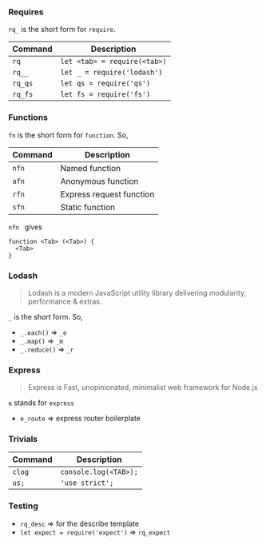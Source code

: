 ### Requires
`rq_` is the short form for `require`.

| Command| Description|
|-------|------------|
|`rq`   |`let <tab> = require(<tab>)`|
| `rq__`|`let _ = require('lodash')`|
|`rq_qs`  |`let qs = require('qs')` |
|`rq_fs`  |`let fs = require('fs')` |

### Functions

`fn` is the short form for `function`. So,


| Command| Description|
|-------|------------|
| `nfn`|Named function |
| `afn`|Anonymous function |
| `rfn`|Express request function |
| `sfn`|Static function |

`nfn ` gives

    function <Tab> (<Tab>) {
      <Tab>
    }

### Lodash

> Lodash is a modern JavaScript utility library delivering modularity, performance & extras.

`_` is the short form. So,

* `_.each()`   => `_e`  
* `_.map()`    => `_m`  
* `_.reduce()` => `_r`  

### Express

>  Express is Fast, unopinionated, minimalist web framework for Node.js

`e` stands for `express`

* `e_route` => express router boilerplate

### Trivials

|Command|Description|
|-------|-----------|
|`clog`|`console.log(<TAB>);`|
|`us;`|`'use strict';`|

### Testing

* `rq_desc` => for the describe template
* `let expect = require('expect')` => `rq_expect`